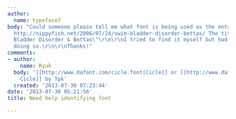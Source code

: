 ```yaml
---
author:
  name: typeface7
body: "Could someone please tell me what font is being used as the entry title here:
  http://nippyfish.net/2006/07/24/swim-bladder-disorder-bettas/ The title is \"Swim
  Bladder Disorder & Bettas\"\r\n\r\nI tried to find it myself but had no luck in
  doing so.\r\n\r\nThanks!"
comments:
- author:
    name: Ryuk
  body: '[[http://www.dafont.com/cicle.font|Cicle]] or [[http://www.dafont.com/new-cicle.font|New
    Cicle]] by Tpk'
  created: '2013-07-30 07:23:44'
date: '2013-07-30 05:21:56'
title: Need help identifying font

---
```

